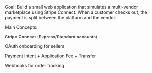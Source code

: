 Goal: Build a small web application that simulates a multi-vendor marketplace using Stripe Connect. When a customer checks out, the payment is split between the platform and the vendor.

Main Concepts:

Stripe Connect (Express/Standard accounts)

OAuth onboarding for sellers

Payment Intent + Application Fee + Transfer

Webhooks for order tracking

